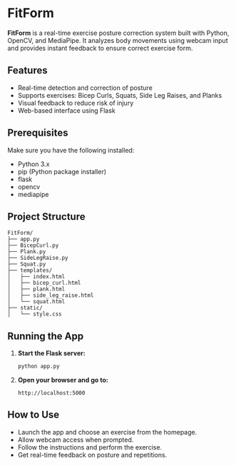 # FitForm

**FitForm** is a real-time exercise posture correction system built with Python, OpenCV, and MediaPipe. It analyzes body movements using webcam input and provides instant feedback to ensure correct exercise form.

## Features

- Real-time detection and correction of posture
- Supports exercises: Bicep Curls, Squats, Side Leg Raises, and Planks
- Visual feedback to reduce risk of injury
- Web-based interface using Flask

## Prerequisites

Make sure you have the following installed:

- Python 3.x
- pip (Python package installer)
- flask
- opencv
- mediapipe

## Project Structure

```
FitForm/
├── app.py
├── BicepCurl.py
├── Plank.py
├── SideLegRaise.py
├── Squat.py
├── templates/
│   ├── index.html
│   ├── bicep_curl.html
│   ├── plank.html
│   ├── side_leg_raise.html
│   └── squat.html
├── static/
│   └── style.css

```

## Running the App

1. **Start the Flask server:**
   ```bash
   python app.py
   ```

2. **Open your browser and go to:**
   ```
   http://localhost:5000
   ```

## How to Use

- Launch the app and choose an exercise from the homepage.
- Allow webcam access when prompted.
- Follow the instructions and perform the exercise.
- Get real-time feedback on posture and repetitions.
